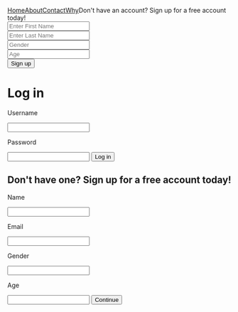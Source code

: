 <!DOCTYPE html>
<html>
<head>
<style>
ul {
    list-style-type: none;
    margin: 0;
    padding: 0;
}
li {
    float: left;
}

a:link, a:visited {
    display: block;
    width: 120px;
    background-color: yellowgreen;
    color: white;
    text-decoration: none;
    text-align: center;
    font-weight: bold;
    text-transform: uppercase;
    padding: 5px;
}
a:hover, a:active {
	background-color: green;
}
</style>
</head>
<body>
<div class="nav_bar">
<ul>
<li><a href="/howtolivelifefordummies">Home</a></li>
<li><a href="./about.html">About</a></li>
<li><a href="./contact.html">Contact</a></li>
<li><a href="./dailyfact.html">Why</a></li>
</ul>
</div>
</body>

<html>
<head>Don't have an account? Sign up for a free account today!</head>
	<title></title>
	<link rel="stylesheet" type="text/css" href="css/style.css">
   <link rel="stylesheet" type="text/css" href="css/font-awesome.css">
 <body>
    <div class="container">
    <form>
    <div class="form-input">
    <input type="text" name="First Name" placeholder= "Enter First Name">
    </div>
    <div class="form-input">
    <input type="text" name="Last Name" placeholder= "Enter Last Name">
    </div>
    <div class="form-input">
      <input type="Gender" name="Gender" placeholder= "Gender">
      </div>
    <div class="form-input">
      <input type="Age" name="Age" placeholder= "Age">
      </div>
      <button>Sign up</button>
    </form>
    </div>
    </body>
    </html>

<h1>Log in</h1>
<p>Username</p>
<input>
<p>Password</p>
<input>
<button>Log in</button>

<h2>Don't have one? Sign up for a free account today!</h2>
<p>Name</p>
<input>
<p>Email</p>
<input>
<p>Gender</p>
<input>
<p>Age</p>
<input>
<button>Continue</button>


